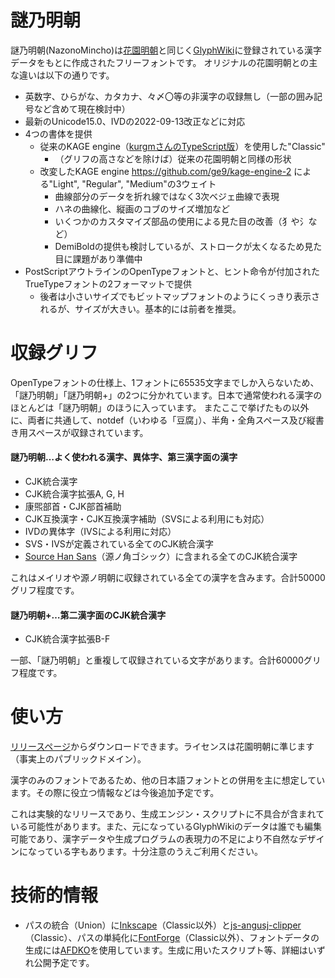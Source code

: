 # 謎乃明朝
謎乃明朝(NazonoMincho)は[花園明朝](http://fonts.jp/hanazono/)と同じく[GlyphWiki](https://glyphwiki.org/wiki/GlyphWiki:%E3%83%A1%E3%82%A4%E3%83%B3%E3%83%9A%E3%83%BC%E3%82%B8)に登録されている漢字データをもとに作成されたフリーフォントです。
オリジナルの花園明朝との主な違いは以下の通りです。
- 英数字、ひらがな、カタカナ、々〆〇等の非漢字の収録無し（一部の囲み記号など含めて現在検討中）
- 最新のUnicode15.0、IVDの2022-09-13改正などに対応
- 4つの書体を提供
  - 従来のKAGE engine（[kurgmさんのTypeScript版](https://github.com/kurgm/kage-engine)）を使用した"Classic"
    - （グリフの高さなどを除けば）従来の花園明朝と同様の形状
  - 改変したKAGE engine https://github.com/ge9/kage-engine-2 による"Light", "Regular", "Medium"の3ウェイト
    - 曲線部分のデータを折れ線ではなく3次ベジェ曲線で表現
    - ハネの曲線化、縦画のコブのサイズ増加など
    - いくつかのカスタマイズ部品の使用による見た目の改善（犭や氵など）
    - DemiBoldの提供も検討しているが、ストロークが太くなるため見た目に課題があり準備中
- PostScriptアウトラインのOpenTypeフォントと、ヒント命令が付加されたTrueTypeフォントの2フォーマットで提供
  - 後者は小さいサイズでもビットマップフォントのようにくっきり表示されるが、サイズが大きい。基本的には前者を推奨。

# 収録グリフ
OpenTypeフォントの仕様上、1フォントに65535文字までしか入らないため、「謎乃明朝」「謎乃明朝+」の2つに分かれています。日本で通常使われる漢字のほとんどは「謎乃明朝」のほうに入っています。
またここで挙げたもの以外に、両者に共通して、notdef（いわゆる「豆腐」）、半角・全角スペース及び縦書き用スペースが収録されています。

#### 謎乃明朝…よく使われる漢字、異体字、第三漢字面の漢字
- CJK統合漢字
- CJK統合漢字拡張A, G, H
- 康煕部首・CJK部首補助
- CJK互換漢字・CJK互換漢字補助（SVSによる利用にも対応）
- IVDの異体字（IVSによる利用に対応）
- SVS・IVSが定義されている全てのCJK統合漢字
- [Source Han Sans](https://github.com/adobe-fonts/source-han-sans)（源ノ角ゴシック）に含まれる全てのCJK統合漢字

これはメイリオや源ノ明朝に収録されている全ての漢字を含みます。合計50000グリフ程度です。

#### 謎乃明朝+…第二漢字面のCJK統合漢字
- CJK統合漢字拡張B-F

一部、「謎乃明朝」と重複して収録されている文字があります。合計60000グリフ程度です。

# 使い方
[リリースページ](https://github.com/ge9/NazonoMincho/releases)からダウンロードできます。ライセンスは花園明朝に準じます（事実上のパブリックドメイン）。

漢字のみのフォントであるため、他の日本語フォントとの併用を主に想定しています。その際に役立つ情報などは今後追加予定です。

これは実験的なリリースであり、生成エンジン・スクリプトに不具合が含まれている可能性があります。また、元になっているGlyphWikiのデータは誰でも編集可能であり、漢字データや生成プログラムの表現力の不足により不自然なデザインになっている字もあります。十分注意のうえご利用ください。

# 技術的情報
- パスの統合（Union）に[Inkscape](https://inkscape.org/)（Classic以外）と[js-angusj-clipper](https://github.com/xaviergonz/js-angusj-clipper)（Classic）、パスの単純化に[FontForge](https://fontforge.org/)（Classic以外）、フォントデータの生成には[AFDKO](https://github.com/adobe-type-tools/afdko)を使用しています。生成に用いたスクリプト等、詳細はいずれ公開予定です。
